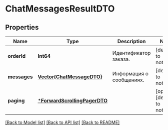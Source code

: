 # ChatMessagesResultDTO


## Properties
Name | Type | Description | Notes
------------ | ------------- | ------------- | -------------
**orderId** | **Int64** | Идентификатор заказа. | [default to nothing]
**messages** | [**Vector{ChatMessageDTO}**](ChatMessageDTO.md) | Информация о сообщениях. | [default to nothing]
**paging** | [***ForwardScrollingPagerDTO**](ForwardScrollingPagerDTO.md) |  | [optional] [default to nothing]


[[Back to Model list]](../README.md#models) [[Back to API list]](../README.md#api-endpoints) [[Back to README]](../README.md)



